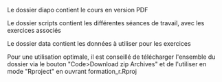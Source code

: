 Le dossier diapo contient le cours en version PDF

Le dossier scripts contient les différentes séances de travail, avec les exercices associés

Le dossier data contient les données à utiliser pour les exercices

Pour une utilisation optimale, il est conseillé de télécharger l'ensemble du dossier via le bouton "Code>Download zip Archives" et de l'utiliser en mode "Rproject" en ouvrant formation_r.Rproj
